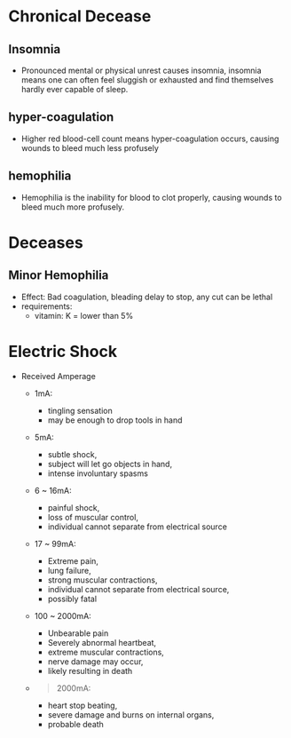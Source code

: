 # Chronical Decease 
## Insomnia
* Pronounced mental or physical unrest causes insomnia, insomnia means one can often feel sluggish or exhausted and find themselves hardly ever capable of sleep.

## hyper-coagulation
* Higher red blood-cell count means hyper-coagulation occurs, causing wounds to bleed much less profusely

## hemophilia
* Hemophilia is the inability for blood to clot properly, causing wounds to bleed much more profusely.

# Deceases
## Minor Hemophilia
* Effect: Bad coagulation, bleading delay to stop, any cut can be lethal
* requirements:
    * vitamin: K = lower than 5%
    
# Electric Shock
* Received Amperage
    * 1mA:
        * tingling sensation 
        * may be enough to drop tools in hand

    * 5mA:
        * subtle shock, 
        * subject will let go objects in hand, 
        * intense involuntary spasms
        
    * 6 ~ 16mA:
        * painful shock, 
        * loss of muscular control, 
        * individual cannot separate from electrical source

    * 17 ~ 99mA:
        * Extreme pain, 
        * lung failure, 
        * strong muscular contractions, 
        * individual cannot separate from electrical source, 
        * possibly fatal

    * 100 ~ 2000mA:
        * Unbearable pain
        * Severely abnormal heartbeat, 
        * extreme muscular contractions, 
        * nerve damage may occur, 
        * likely resulting in death

    * > 2000mA:
        * heart stop beating, 
        * severe damage and burns on internal organs, 
        * probable death